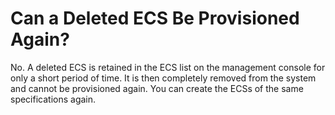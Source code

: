 # Can a Deleted ECS Be Provisioned Again?<a name="EN-US_TOPIC_0018073221"></a>

No. A deleted ECS is retained in the ECS list on the management console for only a short period of time. It is then completely removed from the system and cannot be provisioned again. You can create the ECSs of the same specifications again.

